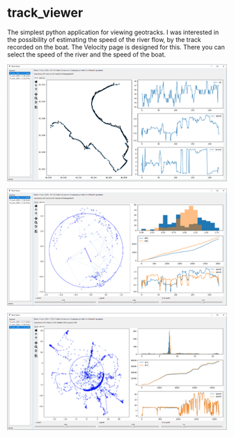# track_viewer

The simplest python application for viewing geotracks.
I was interested in the possibility of estimating the speed of the river flow,
by the track recorded on the boat.
The Velocity ​​page is designed for this.
There you can select the speed of the river and the speed of the boat.

![](/images/1.png)

![](/images/2.png)

![](/images/3.png)